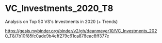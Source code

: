 # VC_Investments_2020_T8
Analysis on Top 50 VS's Investments in 2020 (+ Trends) 

https://gesis.mybinder.org/binder/v2/gh/deanmeyer10/VC_Investments_2020_T8/7b10f85fc0ade9b4eff279c61ca878eac8ff377e
